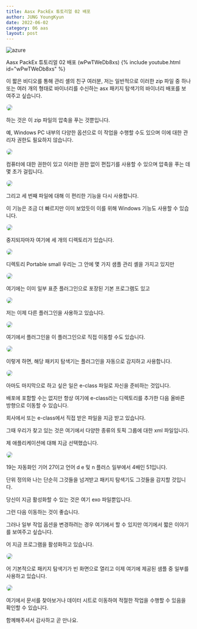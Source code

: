 ```yaml
---
title: Aasx PackEx 튜토리얼 02 배포
author: JUNG YoungKyun
date: 2022-06-02
category: 06 aas
layout: post
---
```


![azure](https://img.shields.io/badge/aasx-2022.06.02-red.svg)

Aasx PackEx 튜토리얼 02 배포 (wPwTWeDb8xs)
{% include youtube.html id="wPwTWeDb8xs" %}

이 짧은 비디오를 통해 관리 셸의 친구 여러분, 
저는 일반적으로 이러한 zip 파일 중 하나 또는 여러 개의 형태로 바이너리를 수신하는 asx 패키지 탐색기의 바이너리 배포를 보여주고 싶습니다. 

<img src="../images/aas/2022-06-01/20220607155647.png" style="border-radius: 10px; border: 1px solid #eaeaea;"/>

하는 것은 이 zip 파일의 압축을 푸는 것뿐입니다. 

예, Windows PC 내부의 다양한 옵션으로 이 작업을 수행할 수도 있으며 이에 대한 관리자 권한도 필요하지 않습니다. 

<img src="../images/aas/2022-06-01/20220607155818.png" style="border-radius: 10px; border: 1px solid #eaeaea;"/>

컴퓨터에 대한 권한이 있고 이러한 권한 없이 편집기를 사용할 수 있으며 압축을 푸는 데 몇 초가 걸립니다.

<img src="../images/aas/2022-06-01/20220607155938.png" style="border-radius: 10px; border: 1px solid #eaeaea;"/>

그리고 세 번째 파일에 대해 이 편리한 기능을 다시 사용합니다. 

이 기능은 조금 더 빠르지만 이미 보았듯이 이를 위해 Windows 기능도 사용할 수 있습니다. 

<img src="../images/aas/2022-06-01/20220607160107.png" style="border-radius: 10px; border: 1px solid #eaeaea;"/>

중지되자마자 여기에 세 개의 디렉토리가 있습니다. 

<img src="../images/aas/2022-06-01/20220607160145.png" style="border-radius: 10px; border: 1px solid #eaeaea;"/>

디렉토리 Portable small 우리는 그 안에 몇 가지 샘플 관리 셸을 가지고 있지만 

<img src="../images/aas/2022-06-01/20220607160215.png" style="border-radius: 10px; border: 1px solid #eaeaea;"/>

여기에는 이미 일부 표준 플러그인으로 포장된 기본 프로그램도 있고 

<img src="../images/aas/2022-06-01/20220607160311.png" style="border-radius: 10px; border: 1px solid #eaeaea;"/>

저는 이제 다른 플러그인을 사용하고 있습니다. 

<img src="../images/aas/2022-06-01/20220607160411.png" style="border-radius: 10px; border: 1px solid #eaeaea;"/>

여기에서 플러그인을 이 플러그인으로 직접 이동할 수도 있습니다.

<img src="../images/aas/2022-06-01/20220607160625.png" style="border-radius: 10px; border: 1px solid #eaeaea;"/>

이렇게 하면, 해당 패키지 탐색기는 플러그인을 자동으로 감지하고 사용합니다.

<img src="../images/aas/2022-06-01/20220607160716.png" style="border-radius: 10px; border: 1px solid #eaeaea;"/>

아마도 마지막으로 하고 싶은 일은 e-class 파일로 자신을 준비하는 것입니다. 

배포에 포함할 수는 없지만 항상 여기에 e-class라는 디렉토리를 추가한 다음 올바른 방향으로 이동할 수 있습니다. 

회사에서 또는 e-class에서 직접 받은 파일을 지금 받고 있습니다.

그때 우리가 찾고 있는 것은 여기에서 다양한 종류의 토픽 그룹에 대한 xml 파일입니다. 

제 애플리케이션에 대해 지금 선택했습니다. 

<img src="../images/aas/2022-06-01/20220607160828.png" style="border-radius: 10px; border: 1px solid #eaeaea;"/>

19는 자동화인 기어 27이고 언어 d e 및 n 플러스 일부에서 4배인 51입니다. 

단위 정의와 나는 단순히 그것들을 넘겨받고 패키지 탐색기도 그것들을 감지할 것입니다. 

당신이 지금 활성화할 수 있는 것은 여기 exo 파일뿐입니다. 

그런 다음 이동하는 것이 좋습니다. 

그러나 일부 작업 옵션을 변경하려는 경우 여기에서 할 수 있지만 여기에서 짧은 이야기를 보여주고 싶습니다. 

어 지금 프로그램을 활성화하고 있습니다. 

<img src="../images/aas/2022-06-01/20220607161005.png" style="border-radius: 10px; border: 1px solid #eaeaea;"/>

어 기본적으로 패키지 탐색기가 빈 화면으로 열리고 이제 여기에 제공된 샘플 중 일부를 사용하고 있습니다. 

<img src="../images/aas/2022-06-01/20220607161128.png" style="border-radius: 10px; border: 1px solid #eaeaea;"/>

여기에서 문서를 찾아보거나 데이터 시트로 이동하여 적절한 작업을 수행할 수 있음을 확인할 수 있습니다.

함께해주셔서 감사하고 곧 만나요.